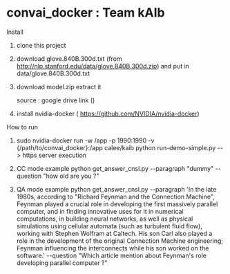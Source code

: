 # convai_docker : Team kAIb

Install 

1) clone this project
2) download glove.840B.300d.txt (from http://nlp.stanford.edu/data/glove.840B.300d.zip) and put in data/glove.840B.300d.txt
3) download model.zip extract it
    
    source : google drive link ()

4) install nvidia-docker ( https://github.com/NVIDIA/nvidia-docker)

How to run

1) sudo nvidia-docker run -w /app -p 1990:1990 -v {/path/to/convai_docker}:/app calee/kaib python run-demo-simple.py  --> https server execution

2) CC mode example
python get_answer_cnsl.py --paragraph "dummy" --question "how old are you ?"

3) QA mode example
python get_answer_cnsl.py --paragraph 'In the late 1980s, according to "Richard Feynman and the Connection Machine", Feynman played a crucial role in developing the first massively parallel computer, and in finding innovative uses for it in numerical computations, in building neural networks, as well as physical simulations using cellular automata (such as turbulent fluid flow), working with Stephen Wolfram at Caltech. His son Carl also played a role in the development of the original Connection Machine engineering; Feynman influencing the interconnects while his son worked on the software.' --question "Which article mention about Feynman's role developing parallel computer ?"
